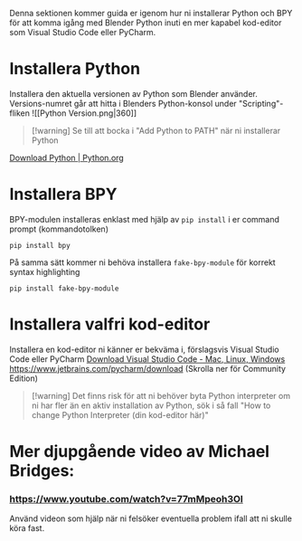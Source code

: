 Denna sektionen kommer guida er igenom hur ni installerar Python och BPY för att komma igång med Blender Python inuti en mer kapabel kod-editor som Visual Studio Code eller PyCharm.
# Installera Python
Installera den aktuella versionen av Python som Blender använder.
Versions-numret går att hitta i Blenders Python-konsol under "Scripting"-fliken
![[Python Version.png|360]]
>[!warning] Se till att bocka i "Add Python to PATH" när ni installerar Python

[Download Python | Python.org](https://www.python.org/downloads/)
# Installera BPY
BPY-modulen installeras enklast med hjälp av ``pip install`` i er command prompt (kommandotolken)
```
pip install bpy
```
På samma sätt kommer ni behöva installera ``fake-bpy-module`` för korrekt syntax highlighting
```
pip install fake-bpy-module
```
# Installera valfri kod-editor
Installera en kod-editor ni känner er bekväma i, förslagsvis Visual Studio Code eller PyCharm
[Download Visual Studio Code - Mac, Linux, Windows](https://code.visualstudio.com/download)
https://www.jetbrains.com/pycharm/download (Skrolla ner för Community Edition)
>[!warning] Det finns risk för att ni behöver byta Python interpreter om ni har fler än en aktiv installation av Python, sök i så fall "How to change Python Interpreter (din kod-editor här)"
>
# Mer djupgående video av Michael Bridges:
### https://www.youtube.com/watch?v=77mMpeoh3OI
Använd videon som hjälp när ni felsöker eventuella problem ifall att ni skulle köra fast.